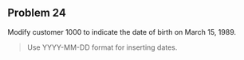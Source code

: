 ## Problem 24
Modify customer 1000 to indicate the date of birth on March 15, 1989.

>Use YYYY-MM-DD format for inserting dates.